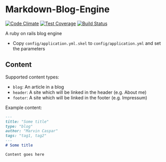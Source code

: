 # Markdown-Blog-Engine

[![Code Climate](https://codeclimate.com/github/mc388/mablen/badges/gpa.svg)](https://codeclimate.com/github/mc388/mablen)
[![Test Coverage](https://codeclimate.com/github/mc388/mablen/badges/coverage.svg)](https://codeclimate.com/github/mc388/mablen/coverage)
[![Build Status](https://travis-ci.org/mc388/mablen.svg)](https://travis-ci.org/mc388/mablen)

A ruby on rails blog engine

- Copy `config/application.yml.skel` to `config/application.yml` and set the parameters


## Content

Supported content types:
- `blog`: An article in a blog
- `header`: A site which will be linked in the header (e.g. About me)
- `footer`: A site which will be linked in the footer (e.g. Impressum)

Example content:

```markdown
---
title: "Some title"
type: "blog"
author: "Marvin Caspar"
tags: "tag1, tag2"
---
# Some title

Content goes here
```
